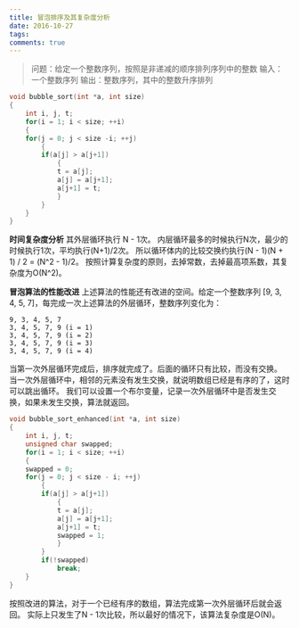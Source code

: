 ```yaml
---
title: 冒泡排序及其复杂度分析
date: 2016-10-27
tags:
comments: true
---
```


>问题：给定一个整数序列，按照是非递减的顺序排列序列中的整数
>输入：一个整数序列
>输出：整数序列，其中的整数升序排列

<!--more-->
```c++
void bubble_sort(int *a, int size)
{
    int i, j, t;
    for(i = 1; i < size; ++i)
    {
    for(j = 0; j < size -i; ++j)
        {
        if(a[j] > a[j+1])
            {
            t = a[j];
            a[j] = a[j+1];
            a[j+1] = t;
            }
        }
    }
}
```

**时间复杂度分析**
其外层循环执行 N - 1次。
内层循环最多的时候执行N次，最少的时候执行1次，平均执行(N+1)/2次。
所以循环体内的比较交换约执行(N - 1)(N + 1) / 2 = (N^2 - 1)/2。
按照计算复杂度的原则，去掉常数，去掉最高项系数，其复杂度为O(N^2)。

**冒泡算法的性能改进**
上述算法的性能还有改进的空间。给定一个整数序列 [9, 3, 4, 5, 7]，每完成一次上述算法的外层循环，整数序列变化为：
```
9, 3, 4, 5, 7
3, 4, 5, 7, 9 (i = 1)
3, 4, 5, 7, 9 (i = 2)
3, 4, 5, 7, 9 (i = 3)
3, 4, 5, 7, 9 (i = 4)
```
当第一次外层循环完成后，排序就完成了。后面的循环只有比较，而没有交换。
当一次外层循环中，相邻的元素没有发生交换，就说明数组已经是有序的了，这时可以跳出循环。
我们可以设置一个布尔变量，记录一次外层循环中是否发生交换，如果未发生交换，算法就返回。
```c++
void bubble_sort_enhanced(int *a, int size)
{
    int i, j, t;
    unsigned char swapped;
    for(i = 1; i < size; ++i)
    {
    swapped = 0;
    for(j = 0; j < size - i; ++j)
        {
        if(a[j] > a[j+1])
            {
            t = a[j];
            a[j] = a[j+1];
            a[j+1] = t;
            swapped = 1;
            }
        }
        if(!swapped)
            break;
    }
}
```
按照改进的算法，对于一个已经有序的数组，算法完成第一次外层循环后就会返回。
实际上只发生了N - 1次比较，所以最好的情况下，该算法复杂度是O(N)。
